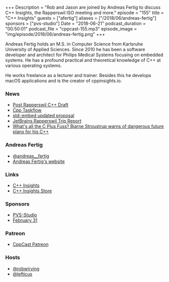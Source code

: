 +++
Description = "Rob and Jason are joined by Andreas Fertig to discuss C++ Insights, the Rapperswil ISO meeting and more."
episode = "155"
title = "C++ Insights"
guests = ["afertig"]
aliases = ["/2018/06/andreas-fertig"]
sponsors = ["pvs-studio"]
Date = "2018-06-21"
podcast_duration = "00:50:01"
podcast_file = "cppcast-155.mp3"
episode_image = "img/episode/2018/06/andreas-fertig.png"
+++

Andreas Fertig holds an M.S. in Computer Science from Karlsruhe University of Applied Sciences. Since 2010 he has been a software developer and architect for Philips Medical Systems focusing on embedded systems. He has a profound practical and theoretical knowledge of C++ at various operating systems. 

He works freelance as a lecturer and trainer. Besides this he develops macOS applications and is the creator of cppinsights.io.

### News ###

 - [Post Rapperswil C++ Draft](https://github.com/cplusplus/draft/milestone/11)
 - [Cpp Taskflow](https://github.com/cpp-taskflow/cpp-taskflow)
 - [std::embed updated proposal](https://rawgit.com/ThePhD/embed/master/papers/d1040%20-%20embed.html)
 - [JetBrains Rapperswil Trip Report](https://blog.jetbrains.com/clion/2018/06/iso-cpp-committee-rapperswil-2018-trip-report/)
 - [What's all the C Plus Fuss? Bjarne Stroustrup warns of dangerous future plans for his C++](https://www.theregister.co.uk/2018/06/18/bjarne_stroustrup_c_plus_plus/)
 
### Andreas Fertig ###

 - [@andreas__fertig](https://twitter.com/andreas__fertig)
 - [Andreas Fertig's website](https://www.andreasfertig.info/index.html)

### Links ###

 - [C++ Insights](https://cppinsights.io/)
 - [C++ Insights Store](https://shop.spreadshirt.de/cpp-insights)

### Sponsors ###

- [PVS-Studio](https://www.viva64.com/pvs-studio)
- [February 31](https://www.viva64.com/en/b/0550/)

### Patreon ###

- [CppCast Patreon](https://www.patreon.com/CppCast)

### Hosts ###

- [@robwirving](https://twitter.com/robwirving)
- [@lefticus](https://twitter.com/lefticus)

